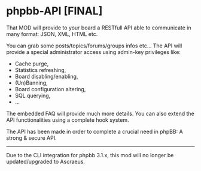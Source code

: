 phpbb-API [FINAL]
=========

That MOD will provide to your board a RESTfull API able to communicate in many format: JSON, XML, HTML etc.

You can grab some posts/topics/forums/groups infos etc... The API will provide a special administrator access using admin-key privileges like:
- Cache purge,
- Statistics refreshing,
- Board disabling/enabling,
- (Un)Banning,
- Board configuration altering,
- SQL querying,
- ...

The embedded FAQ will provide much more details. You can also extend the API functionalities using a complete hook system.

The API has been made in order to complete a crucial need in phpBB: A strong & secure API.

--------------
Due to the CLI integration for phpbb 3.1.x, this mod will no longer be updated/upgraded to Ascraeus.
